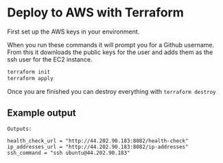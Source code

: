 # Deploy to AWS with Terraform

First set up the AWS keys in your environment.

When you run these commands it will prompt you for a Github username. From this it downloads the public keys for the user and adds them as the ssh user for the EC2 instance.

```bash
terraform init
terraform apply
```

Once you are finished you can destroy everything with `terraform destroy`

## Example output

```
Outputs:

health_check_url = "http://44.202.90.183:8082/health-check"
ip_addresses_url = "http://44.202.90.183:8082/ip-addresses"
ssh_command = "ssh ubuntu@44.202.90.183"
```
